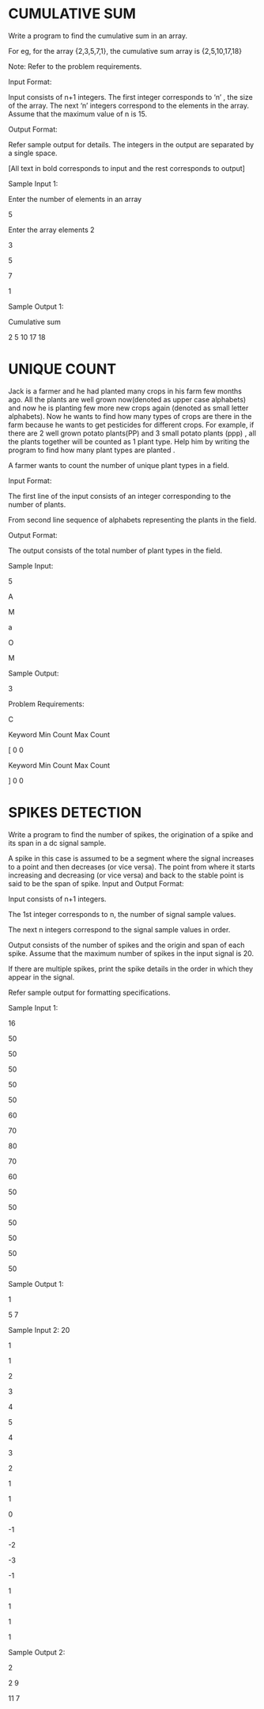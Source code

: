 # CUMULATIVE SUM

Write a program to find the cumulative sum in an array.

For eg, for the array {2,3,5,7,1}, the cumulative sum array is {2,5,10,17,18}

Note:
Refer to the problem requirements.
 

Input Format:

Input consists of n+1 integers. The first integer corresponds to ‘n’ , the size of the array. The next ‘n’ integers correspond to the elements in the array. Assume that the maximum value of n is 15.

Output Format:

Refer  sample output for details. The integers in the output are separated by a single space.

[All text in bold corresponds to input and the rest corresponds to output]
 

Sample Input 1:

Enter the number of elements in an array

5

Enter the array elements
2

3

5

7

1

Sample Output 1:

Cumulative sum

2 5 10 17 18

# UNIQUE COUNT

Jack is a farmer and he had planted many crops in his farm few months ago. All the plants are well grown now(denoted as upper case alphabets) and now he is planting few more new crops again (denoted as small letter alphabets). Now he wants to find how many types of crops are there in the farm because he wants to get pesticides for different crops. For example, if there are 2 well grown potato plants(PP) and 3 small potato plants (ppp) , all the plants together will be counted as 1 plant type. Help him by writing the program to find how many plant types are planted .

A farmer wants to count the number of unique plant  types in a field.

Input Format:

The first line of the input consists of an integer corresponding to the number of plants.

From second line sequence of alphabets representing the plants in the field.


Output Format:

The output consists of the total number of plant types in the field.

 

 

Sample Input:

5

A

M

a

O

M


Sample Output:

3
 

Problem Requirements:

C

Keyword	 Min Count 	Max Count

[         0          0

Keyword 	Min  Count 	Max Count

]	          0	         0

# SPIKES DETECTION

Write a program to find the number of spikes, the origination of a spike and its span in a dc signal sample.

 

A spike in this case is assumed to be a segment where the signal increases to a point and then decreases (or vice versa). The point from where it starts increasing and decreasing (or vice versa) and back to the stable point is said to be the span of spike.
Input and Output Format:

 

Input consists of n+1 integers.

 

The 1st integer corresponds to n, the number of signal sample values.

The next n integers correspond to the signal sample values in order.

 

Output consists of the number of spikes and the origin and span of each spike.
Assume that the maximum number of spikes in the input signal is 20.

If there are multiple spikes, print the spike details in the order in which they appear in the signal.

Refer sample output for formatting specifications.

 

Sample Input 1:

16

50

50

50

50

50

60

70

80

70

60

50

50

50

50

50

50

 

Sample Output 1:

1

5 7
 

Sample Input 2:
20

1          

1 

2 

3 

4 

5 

4 

3 

2 

1 

1 

0 

-1 

-2 

-3 

-1 

1 

1 

1 

1

Sample Output 2:

2

2 9

11 7
